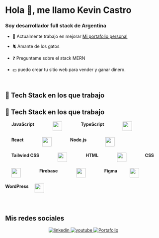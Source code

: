 # Hola 👋, me llamo Kevin Castro

### Soy desarrollador full stack de Argentina
  

- 🔭 Actualmente trabajo en mejorar [Mi portafolio personal](https://portafolio3-95zh.vercel.app/)  
  

- 🐈 Amante de los gatos
  

- ❓ Preguntame sobre el stack MERN   
  

- 💵 puedo crear tu sitio web para vender y ganar dinero.  
  

<br/>  


##  🚀 Tech Stack en los que trabajo
## 🚀 Tech Stack en los que trabajo

<div style="display: flex; flex-wrap: wrap; gap: 20px; widht: 1200px">
    <strong style="padding: 0px 20px">JavaScript</strong>
    <img style="padding: 0px 20px" src="https://cdn.jsdelivr.net/gh/devicons/devicon/icons/javascript/javascript-original.svg" height="30" />
     <strong style="padding: 0px 20px">TypeScript</strong>
    <img style="padding: 0px 20px" src="https://cdn.jsdelivr.net/gh/devicons/devicon/icons/typescript/typescript-original.svg" height="30" />
     <strong style="padding: 0px 20px">React</strong>
    <img style="padding: 0px 20px" src="https://cdn.jsdelivr.net/gh/devicons/devicon/icons/react/react-original.svg" height="30" />
     <strong style="padding: 0px 20px">Node.js</strong>
    <img style="padding: 0px 20px" src="https://cdn.jsdelivr.net/gh/devicons/devicon/icons/nodejs/nodejs-original.svg" height="30" />
     <strong style="padding: 0px 20px">Tailwind CSS</strong>
    <img style="padding: 0px 20px" src="https://www.vectorlogo.zone/logos/tailwindcss/tailwindcss-icon.svg" height="30" />
      <strong style="padding: 0px 20px">HTML</strong>
    <img style="padding: 0px 20px" src="https://cdn.jsdelivr.net/gh/devicons/devicon/icons/html5/html5-original.svg" height="30" />
     <strong style="padding: 0px 20px">CSS</strong>
    <img style="padding: 0px 20px" src="https://cdn.jsdelivr.net/gh/devicons/devicon/icons/css3/css3-original.svg" height="30" />
     <strong style="padding: 0px 20px">Firebase</strong>
    <img style="padding: 0px 20px" src="https://cdn.jsdelivr.net/gh/devicons/devicon/icons/firebase/firebase-plain.svg" height="30" />
   <strong style="padding: 0px 20px">Figma</strong>
    <img src="https://cdn.jsdelivr.net/gh/devicons/devicon/icons/figma/figma-original.svg" height="30" />
     <strong>WordPress</strong>
    <img src="https://cdn.jsdelivr.net/gh/devicons/devicon/icons/wordpress/wordpress-original.svg" height="30" />

</div>




###

<br/>  


## Mis redes sociales   
<div align="center">
<a href="https://www.linkedin.com/in/kevin-castro-b12357214/" target="_blank">
<img src=https://img.shields.io/badge/linkedin-%231E77B5.svg?&style=for-the-badge&logo=linkedin&logoColor=white alt=linkedin style="margin-bottom: 5px;" />
</a>
<a href="https://www.youtube.com/@practicandoprogramacion2022" target="_blank">
<img src=https://img.shields.io/badge/youtube-%23EE4831.svg?&style=for-the-badge&logo=youtube&logoColor=white alt=youtube style="margin-bottom: 5px;" />
</a>
<a href="https://portafolio3-95zh.vercel.app/" target="_blank">
<img src="https://img.shields.io/badge/Portafolio-%2324292e.svg?&style=for-the-badge&logo=portfolio&logoColor=white" alt="Portafolio" style="margin-bottom: 5px;" />
</a>  
</div>  
  

<br/>  
